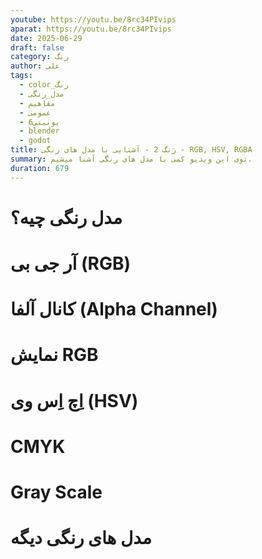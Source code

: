 ```yaml
---
youtube: https://youtu.be/8rc34PIvips
aparat: https://youtu.be/8rc34PIvips
date: 2025-06-29
draft: false
category: رنگ
author: علی
tags:
  - color_رنگ
  - مدل_رنگی
  - مفاهیم
  - عمومی
  - یونیتی6
  - blender
  - godot
title: رَنگ 2 - آشنایی با مدل های رنگی - RGB, HSV, RGBA
summary: توی این ویدیو کمی با مدل های رنگی آشنا میشیم.
duration: 679
---
```

# مدل رنگی چیه؟
# آر جی بی (RGB)
# کانال آلفا (Alpha Channel)
# نمایش RGB
# اِچ اِس وی (HSV)
# CMYK
# Gray Scale
# مدل های رنگی دیگه